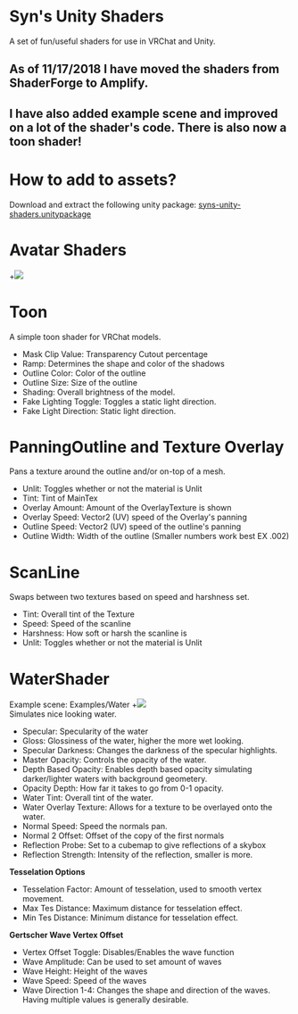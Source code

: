# Syn's Unity Shaders
A set of fun/useful shaders for use in VRChat and Unity.  

## As of 11/17/2018 I have moved the shaders from ShaderForge to Amplify.
## I have also added example scene and improved on a lot of the shader's code.  There is also now a toon shader!

# How to add to assets?  
Download and extract the following unity package:
[syns-unity-shaders.unitypackage](other_file.md)
# Avatar Shaders
+<img src="Syns-Unity-Shaders
/Assets/avatar-shaders.gif?raw=true">
  
# Toon
A simple toon shader for VRChat models.
  * Mask Clip Value:  Transparency Cutout percentage
  * Ramp:  Determines the shape and color of the shadows
  * Outline Color:  Color of the outline
  * Outline Size:  Size of the outline
  * Shading:  Overall brightness of the model.
  * Fake Lighting Toggle:  Toggles a static light direction.
  * Fake Light Direction:  Static light direction.

# PanningOutline and Texture Overlay
Pans a texture around the outline and/or on-top of a mesh.  
  * Unlit:  Toggles whether or not the material is Unlit
  * Tint:  Tint of MainTex
  * Overlay Amount:  Amount of the OverlayTexture is shown
  * Overlay Speed:  Vector2 (UV) speed of the Overlay's panning
  * Outline Speed:  Vector2 (UV) speed of the outline's panning
  * Outline Width: Width of the outline (Smaller numbers work best EX .002)
  
# ScanLine  
Swaps between two textures based on speed and harshness set.
  * Tint:  Overall tint of the Texture
  * Speed:  Speed of the scanline
  * Harshness: How soft or harsh the scanline is
  * Unlit:  Toggles whether or not the material is Unlit
  
# WaterShader  
Example scene: Examples/Water
+<img src="Syns-Unity-Shaders
/Assets/water-shader.png?raw=true">  
Simulates nice looking water.
  * Specular:  Specularity of the water
  * Gloss:  Glossiness of the water, higher the more wet looking.
  * Specular Darkness:  Changes the darkness of the specular highlights.
  * Master Opacity:  Controls the opacity of the water.
  * Depth Based Opacity: Enables depth based opacity simulating darker/lighter waters with background geometery.
  * Opacity Depth:  How far it takes to go from 0-1 opacity.
  * Water Tint:  Overall tint of the water.
  * Water Overlay Texture:  Allows for a texture to be overlayed onto the water.
  * Normal Speed:  Speed the normals pan.
  * Normal 2 Offset: Offset of the copy of the first normals
  * Reflection Probe: Set to a cubemap to give reflections of a skybox
  * Reflection Strength:  Intensity of the reflection, smaller is more.
  
  **Tesselation Options**
  * Tesselation Factor:  Amount of tesselation, used to smooth vertex movement.
  * Max Tes Distance: Maximum distance for tesselation effect.
  * Min Tes Distance: Minimum distance for tesselation effect.
  
  **Gertscher Wave Vertex Offset**
  * Vertex Offset Toggle: Disables/Enables the wave function
  * Wave Amplitude: Can be used to set amount of waves
  * Wave Height:  Height of the waves
  * Wave Speed:  Speed of the waves
  * Wave Direction 1-4: Changes the shape and direction of the waves.  Having multiple values is generally desirable.
